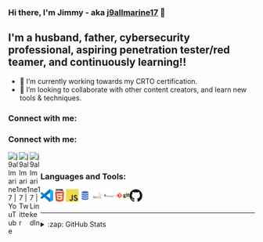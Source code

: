### Hi there, I'm Jimmy - aka [j9allmarine17][website] 👋 

## I'm a husband, father, cybersecurity professional, aspiring penetration tester/red teamer, and continuously learning!!

- 🌱 I’m currently working towards my CRTO certification.
- 👯 I’m looking to collaborate with other content creators, and learn new tools & techniques.

### Connect with me:

### Connect with me:
[<img align="left" alt="j9allmarine17 | YouTube" width="22px" src="https://upload.wikimedia.org/wikipedia/commons/b/b8/YouTube_logo.png" />][youtube]
[<img align="left" alt="j9allmarine17 | Twitter" width="22px" src="https://upload.wikimedia.org/wikipedia/commons/6/60/X_logo_2023_original.svg" />][twitter]
[<img align="left" alt="j9allmarine17 | LinkedIn" width="22px" src="https://upload.wikimedia.org/wikipedia/commons/c/ca/LinkedIn_logo_initials.png" />][linkedin]

<br />

### Languages and Tools:

[<img align="left" alt="Visual Studio Code" width="26px" src="https://raw.githubusercontent.com/github/explore/80688e429a7d4ef2fca1e82350fe8e3517d3494d/topics/visual-studio-code/visual-studio-code.png" />][webdevplaylist]
[<img align="left" alt="HTML5" width="26px" src="https://raw.githubusercontent.com/github/explore/80688e429a7d4ef2fca1e82350fe8e3517d3494d/topics/html/html.png" />][webdevplaylist]
[<img align="left" alt="JavaScript" width="26px" src="https://raw.githubusercontent.com/github/explore/80688e429a7d4ef2fca1e82350fe8e3517d3494d/topics/javascript/javascript.png" />][jsplaylist]
[<img align="left" alt="SQL" width="26px" src="https://raw.githubusercontent.com/github/explore/80688e429a7d4ef2fca1e82350fe8e3517d3494d/topics/sql/sql.png" />][webdevplaylist]
[<img align="left" alt="MySQL" width="26px" src="https://raw.githubusercontent.com/github/explore/80688e429a7d4ef2fca1e82350fe8e3517d3494d/topics/mysql/mysql.png" />][webdevplaylist]
[<img align="left" alt="MongoDB" width="26px" src="https://raw.githubusercontent.com/github/explore/80688e429a7d4ef2fca1e82350fe8e3517d3494d/topics/mongodb/mongodb.png" />][webdevplaylist]
[<img align="left" alt="Git" width="26px" src="https://raw.githubusercontent.com/github/explore/80688e429a7d4ef2fca1e82350fe8e3517d3494d/topics/git/git.png" />][webdevplaylist]
[<img align="left" alt="GitHub" width="26px" src="https://raw.githubusercontent.com/github/explore/78df643247d429f6cc873026c0622819ad797942/topics/github/github.png" />][webdevplaylist]

<br />
<br />

---

<details>
  <summary>:zap: GitHub Stats</summary>

  <img align="left" alt="j9allmarine17's GitHub Stats" src="https://github-readme-stats.j9allmarine17.vercel.app/api?username=j9allmarine17&show_icons=true&hide_border=true" />

</details>

[website]: https://j9allmarine17.github.io
[twitter]: https://twitter.com/j9allmarine17
[youtube]: https://youtube.com/channel/UC4KpnJzt4C_PJDMrTnBTiOg
[linkedin]: https://linkedin.com/in/james-gariepy-4a61519a
[webdevplaylist]: https://www.youtube.com/playlist?list=PLkwxH9e_vrAJ0WbEsFA9W3I1W-g_BTsbt
[jsplaylist]: https://www.youtube.com/playlist?list=PLkwxH9e_vrALRJKu7wfXby3MKeflhTu6B
[cssplaylist]: https://www.youtube.com/playlist?list=PLkwxH9e_vrALSdvZuEh6gqQdmDoDIoqz4
[reactplaylist]: https://www.youtube.com/playlist?list=PLkwxH9e_vrAK4TdffpxKY3QGyHCpxFcQ0

